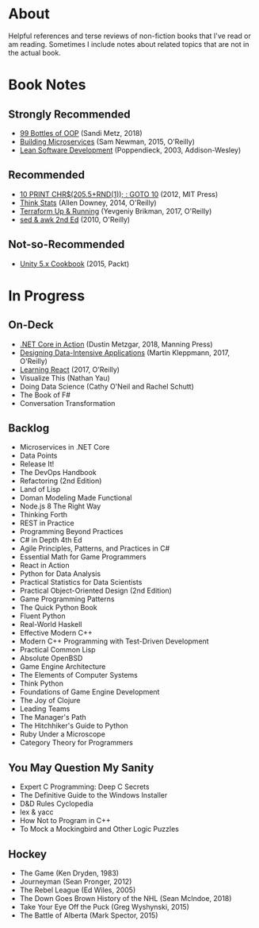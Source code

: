 # About

Helpful references and terse reviews of non-fiction books that I've read or am reading. Sometimes I include notes about related topics that are not in the actual book.

# Book Notes

## Strongly Recommended

* [99 Bottles of OOP](./99-bottles-of-oop.md) (Sandi Metz, 2018)
* [Building Microservices](./building-microservices.md) (Sam Newman, 2015, O'Reilly)
* [Lean Software Development](./lean-software-development.md) (Poppendieck, 2003, Addison-Wesley)

## Recommended

* [10 PRINT CHR$(205.5+RND(1)); : GOTO 10](./10-print.md) (2012, MIT Press)
* [Think Stats](./think-stats.md) (Allen Downey, 2014, O'Reilly)
* [Terraform Up & Running](./terraform-up-and-running.md) (Yevgeniy Brikman, 2017, O'Reilly)
* [sed & awk 2nd Ed](./sed-awk.md) (2010, O'Reilly)

## Not-so-Recommended

* [Unity 5.x Cookbook](./unity-5x-cookbook.md) (2015, Packt)

# In Progress

## On-Deck

* [.NET Core in Action](./net-core-in-action.md) (Dustin Metzgar, 2018, Manning Press)
* [Designing Data-Intensive Applications](./designing-data-intensive-apps.md) (Martin Kleppmann, 2017, O'Reilly)
* [Learning React](./learning-react.md) (2017, O'Reilly)
* Visualize This (Nathan Yau)
* Doing Data Science (Cathy O'Neil and Rachel Schutt)
* The Book of F#
* Conversation Transformation

## Backlog

* Microservices in .NET Core
* Data Points
* Release It!
* The DevOps Handbook
* Refactoring (2nd Edition)
* Land of Lisp
* Doman Modeling Made Functional
* Node.js 8 The Right Way
* Thinking Forth
* REST in Practice
* Programming Beyond Practices
* C# in Depth 4th Ed
* Agile Principles, Patterns, and Practices in C#
* Essential Math for Game Programmers
* React in Action
* Python for Data Analysis
* Practical Statistics for Data Scientists
* Practical Object-Oriented Design (2nd Edition)
* Game Programming Patterns
* The Quick Python Book
* Fluent Python
* Real-World Haskell
* Effective Modern C++
* Modern C++ Programming with Test-Driven Development
* Practical Common Lisp
* Absolute OpenBSD
* Game Engine Architecture
* The Elements of Computer Systems
* Think Python
* Foundations of Game Engine Development
* The Joy of Clojure
* Leading Teams
* The Manager's Path
* The Hitchhiker's Guide to Python
* Ruby Under a Microscope
* Category Theory for Programmers

## You May Question My Sanity

* Expert C Programming: Deep C Secrets
* The Definitive Guide to the Windows Installer
* D&D Rules Cyclopedia
* lex & yacc
* How Not to Program in C++
* To Mock a Mockingbird and Other Logic Puzzles

## Hockey

* The Game (Ken Dryden, 1983)
* Journeyman (Sean Pronger, 2012)
* The Rebel League (Ed Wiles, 2005)
* The Down Goes Brown History of the NHL (Sean McIndoe, 2018)
* Take Your Eye Off the Puck (Greg Wyshynski, 2015)
* The Battle of Alberta (Mark Spector, 2015)
